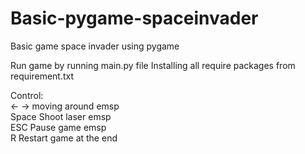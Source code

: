# Basic-pygame-spaceinvader
Basic game space invader using pygame

Run game by running main.py file
Installing all require packages from requirement.txt 

Control: <br />
<- -> 	moving around emsp <br />
Space 	Shoot laser emsp  <br />
ESC	Pause game emsp <br />
R	Restart game at the end 
	
